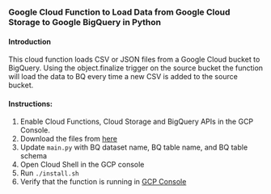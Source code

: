 ### Google Cloud Function to Load Data from Google Cloud Storage to Google BigQuery in Python

#### Introduction
This cloud function loads CSV or JSON files from a Google Cloud bucket to BigQuery. Using the object.finalize trigger on the source bucket the function will load the data to BQ every time a new CSV is added to the source bucket.  

#### Instructions:
1. Enable Cloud Functions, Cloud Storage and BigQuery APIs in the GCP Console.
2. Download the files from [here](https://github.com/calinateodor/google-cloud-functions-python/tree/master/gcs_to_bq) 
3. Update `main.py` with BQ dataset name, BQ table name, and BQ table schema  
4. Open Cloud Shell in the GCP console
5. Run `./install.sh` 
6. Verify that the function is running in [GCP Console](https://console.cloud.google.com/functions)

